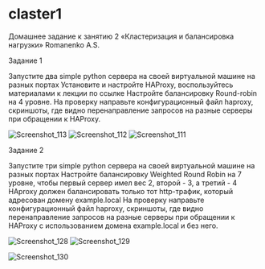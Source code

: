 # claster1

Домашнее задание к занятию 2 «Кластеризация и балансировка нагрузки» Romanenko A.S.

Задание 1

Запустите два simple python сервера на своей виртуальной машине на разных портах
Установите и настройте HAProxy, воспользуйтесь материалами к лекции по ссылке
Настройте балансировку Round-robin на 4 уровне.
На проверку направьте конфигурационный файл haproxy, скриншоты, где видно перенаправление запросов на разные серверы при обращении к HAProxy.

![Screenshot_113](https://github.com/user-attachments/assets/c31dd309-bdef-4529-9340-6f753ac43e56)
![Screenshot_112](https://github.com/user-attachments/assets/7e484af3-933e-4723-9951-a217fdeb9bd8)
![Screenshot_111](https://github.com/user-attachments/assets/8d489829-0e65-4afd-94d9-dfc7fbc35afc)

Задание 2 

Запустите три simple python сервера на своей виртуальной машине на разных портах
Настройте балансировку Weighted Round Robin на 7 уровне, чтобы первый сервер имел вес 2, второй - 3, а третий - 4
HAproxy должен балансировать только тот http-трафик, который адресован домену example.local
На проверку направьте конфигурационный файл haproxy, скриншоты, где видно перенаправление запросов на разные серверы при обращении к HAProxy c использованием домена example.local и без него.



![Screenshot_128](https://github.com/user-attachments/assets/b4fed02f-6fb6-4d61-a569-8b5b2d088d05)
![Screenshot_129](https://github.com/user-attachments/assets/6f56ef7b-5a7f-4012-9f80-768c9899e08a)

![Screenshot_130](https://github.com/user-attachments/assets/13508daf-d78d-4fd8-86f9-a218e51f286b)
